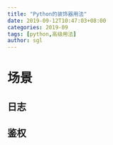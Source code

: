 ```yaml
---
title: "Python的装饰器用法"
date: 2019-09-12T10:47:03+08:00
categories: 2019-09
tags: [python,高级用法]
author: sgl
---
```



场景
===
## 日志

## 鉴权